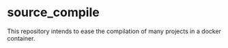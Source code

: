 # source_compile

This repository intends to ease the compilation of many projects in a docker container.
